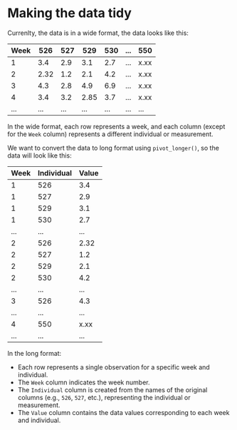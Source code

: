 # Making the data tidy

Currenlty, the data is in a  wide format, the data looks like this:

| Week | 526  | 527  | 529  | 530  | ... | 550  |
|------|------|------|------|------|-----|------|
| 1    | 3.4  | 2.9  | 3.1  | 2.7  | ... | x.xx |
| 2    | 2.32 | 1.2  | 2.1  | 4.2  | ... | x.xx |
| 3    | 4.3  | 2.8  | 4.9  | 6.9  | ... | x.xx |
| 4    | 3.4  | 3.2  | 2.85 | 3.7  | ... | x.xx |
| ...  | ...  | ...  | ...  | ...  | ... | ...  |

In the wide format, each row represents a week, and each column (except for the `Week` column) represents a different individual or measurement.

We want to convert the data to long format using `pivot_longer()`, so the data will look like this:

| Week | Individual | Value |
|------|------------|-------|
| 1    | 526        | 3.4   |
| 1    | 527        | 2.9   |
| 1    | 529        | 3.1   |
| 1    | 530        | 2.7   |
| ...  | ...        | ...   |
| 2    | 526        | 2.32  |
| 2    | 527        | 1.2   |
| 2    | 529        | 2.1   |
| 2    | 530        | 4.2   |
| ...  | ...        | ...   |
| 3    | 526        | 4.3   |
| ...  | ...        | ...   |
| 4    | 550        | x.xx  |
| ...  | ...        | ...   |

In the long format:
- Each row represents a single observation for a specific week and individual.
- The `Week` column indicates the week number.
- The `Individual` column is created from the names of the original columns (e.g., `526`, `527`, etc.), representing the individual or measurement.
- The `Value` column contains the data values corresponding to each week and individual.
